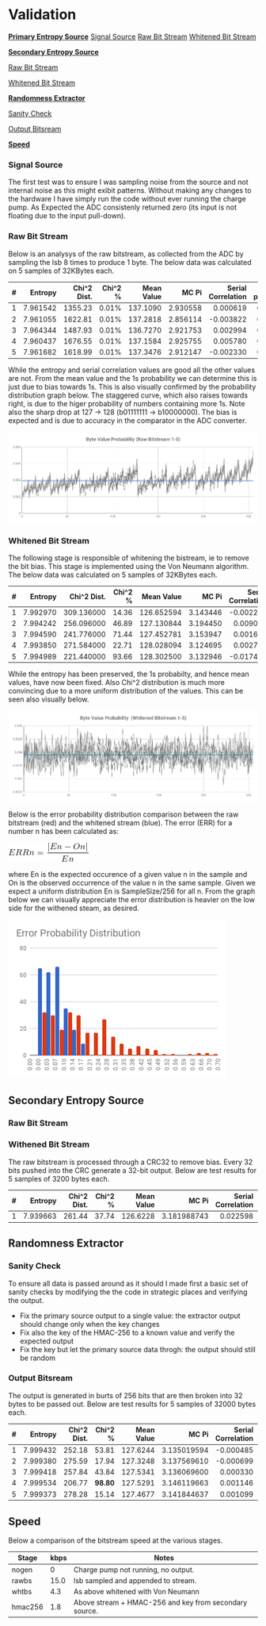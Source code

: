 
# Validation #

[**Primary Entropy Source**](#primary-entropy-source)
[Signal Source](#signal-source)
[Raw Bit Stream](#raw-bit-stream)
[Whitened Bit Stream](#whitened-bit-stream)


  [**Secondary Entropy Source**](#secondary-entropy-source)
  
  [Raw Bit Stream](#raw-bit-stream)
  
  [Whitened Bit Stream](#whitened-bit-stream)

  [**Randomness Extractor**](#randomness-extractor)

  [Sanity Check](#sanity-check)

  [Output Bitsream](#output-bitsream)

  [**Speed**](#speed)


### Signal Source ###

The first test was to ensure I was sampling noise from the source and not internal noise as this might exibit patterns. Without making any changes to the hardware I have simply run the code without ever running the charge pump. As Expected the ADC consistenly returned zero (its input is not floating due to the input pull-down).

### Raw Bit Stream ###

Below is an analysys of the raw bitstream, as collected from the ADC by sampling the lsb 8 times to produce 1 byte. The below data was calculated on 5 samples of 32KBytes each.

| #    | Entropy  | Chi^2 Dist. | Chi^2 %    | Mean Value | MC Pi       | Serial Correlation | 1s probability |
|:----:|---------:|------------:|-----------:|-----------:|------------:|-------------------:|---------------:|
| 1    | 7.961542 | 1355.23     | 0.01%      | 137.1090   | 2.930558    | 0.000619           | 0.536870       |
| 2    | 7.961055 | 1622.81     | 0.01%      | 137.2818   | 2.856114    |-0.003822           | 0.537583       |
| 3    | 7.964344 | 1487.93     | 0.01%      | 136.7270   | 2.921753    | 0.002994           | 0.535682       |
| 4    | 7.960437 | 1676.55     | 0.01%      | 137.1584   | 2.925755    | 0.005780           | 0.537758       |
| 5    | 7.961682 | 1618.99     | 0.01%      | 137.3476   | 2.912147    |-0.002330           | 0.537366       |

While the entropy and serial correlation values are good all the other values are not. From the mean value and the 1s probability we can determine this is just due to bias towards 1s. This is also visually confirmed by the probability distribution graph below. The staggered curve, which also raises towards right, is due to the higer probability of numbers containing more 1s. Note also the sharp drop at 127 -> 128 (b01111111 -> b10000000). The bias is expected and is due to accuracy in the comparator in the ADC converter. 

![Probability](../documentation/prob_rbs05.png)

### Whitened Bit Stream ###

The following stage is responsible of whitening the bistream, ie to remove the bit bias. This stage is implemented using the Von Neumann algorithm. The below data was calculated on 5 samples of 32KBytes each.

| #    | Entropy  | Chi^2 Dist. | Chi^2 %    | Mean Value | MC Pi       | Serial Correlation | 1s probability |
|:----:|---------:|------------:|-----------:|-----------:|------------:|-------------------:|---------------:|
| 1    | 7.992970 | 309.136000  | 14.36      | 126.652594 | 3.143446    |-0.002274           | 0.498555       |
| 2    | 7.994242 | 256.096000  | 46.89      | 127.130844 | 3.194450    | 0.009076           | 0.499832       |
| 3    | 7.994590 | 241.776000  | 71.44      | 127.452781 | 3.153947    | 0.001600           | 0.498980       |
| 4    | 7.993850 | 271.584000  | 22.71      | 128.028094 | 3.124695    | 0.002754           | 0.501012       |
| 5    | 7.994989 | 221.440000  | 93.66      | 128.302500 | 3.132946    |-0.017488           | 0.500812       |

While the entropy has been preserved, the 1s probabilty, and hence mean values, have now been fixed. Also Chi^2 distribution is much more convincing due to a more uniform distribution of the values. This can be seen also visually below.

![Probability](../documentation/prob_wbs05.png)

Below is the error probability distribution comparison between the raw bitstream (red) and the whitened stream (blue). The error (ERR) for a number n has been calculated as:

![ErrorFormula](../documentation/ErrorFormula.gif)

where En is the expected occurence of a given value n in the sample and On is the observed occurrence of the value n in the same sample. Given we expect a uniform distribution En is SampleSize/256 for all n. From the graph below we can visually appreciate the error distribution is heavier on the low side for the withened steam, as desired. 

![Probability](../documentation/error_dist_wh_raw.png)

## Secondary Entropy Source ##

### Raw Bit Stream ###

### Withened Bit Stream ###

The raw bitstream is processed through a CRC32 to remove bias. Every 32 bits pushed into the CRC generate a 32-bit output. Below are test results for 5 samples of 3200 bytes each.

| #    | Entropy  | Chi^2 Dist. | Chi^2 %    | Mean Value | MC Pi       | Serial Correlation | 1s probability |
|:----:|---------:|------------:|-----------:|-----------:|------------:|-------------------:|---------------:|
| 1    | 7.939663 | 261.44      | 37.74      | 126.6228   | 3.181988743 | 0.022598           | 0.502344       |


## Randomness Extractor ##

### Sanity Check ###

To ensure all data is passed around as it should I made first a basic set of sanity checks by modifying the the code in strategic places and verifying the output. 

* Fix the primary source output to a single value: the extractor output should change only when the key changes
* Fix also the key of the HMAC-256 to a known value and verify the expected output
* Fix the key but let the primary source data throgh: the output should still be random

### Output Bitsream ###

The output is generated in burts of 256 bits that are then broken into 32 bytes to be passed out. Below are test results for 5 samples of 32000 bytes each.

| #    | Entropy  | Chi^2 Dist. | Chi^2 %    | Mean Value | MC Pi       | Serial Correlation | 1s probability |
|:----:|---------:|------------:|-----------:|-----------:|------------:|-------------------:|---------------:|
| 1    | 7.999432 | 252.18      | 53.81      | 127.6244   | 3.135019594 | -0.000485          | 0.500208       |
| 2    | 7.999380 | 275.59      | 17.94      | 127.3248   | 3.137569610 | -0.000699          | 0.499505       |
| 3    | 7.999418 | 257.84      | 43.84      | 127.5341   | 3.136069600 | 0.000330           | 0.500315       |
| 4    | 7.999534 | 206.77      | **98.80**  | 127.5291   | 3.146119663 | 0.001146           | 0.500458       |
| 5    | 7.999373 | 278.28      | 15.14      | 127.4677   | 3.141844637 | 0.001099           | 0.500116       |

## Speed ##

Below a comparison of the bitstream speed at the various stages. 

| Stage    | kbps   | Notes                                                  |
|----------|--------|--------------------------------------------------------|
| nogen    | 0      | Charge pump not running, no output.                    |
| rawbs    | 15.0   | lsb sampled and appended to stream.                    |
| whtbs    | 4.3    | As above whitened with Von Neumann                     |
| hmac256  | 1.8    | Above stream + HMAC-256 and key from secondary source. |

